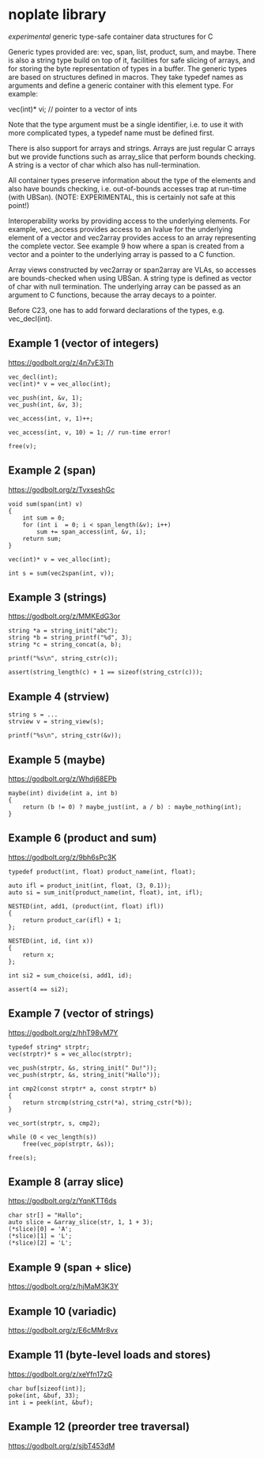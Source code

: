 
noplate library
===============

*experimental* generic type-safe container data structures for C


Generic types provided are: vec, span, list, product, sum, and
maybe.  There is also a string type build on top of it, facilities
for safe slicing of arrays, and for storing the byte representation
of types in a buffer. The generic types are based on structures defined
in macros. They take typedef names as arguments and define a generic
container with this element type. For example:

vec(int)* vi; // pointer to a vector of ints


Note that the type argument must be a single identifier, i.e. to
use it with more complicated types, a typedef name must be defined
first.

There is also support for arrays and strings. Arrays are just
regular C arrays but we provide functions such as array_slice
that perform bounds checking. A string is a vector of char
which also has null-termination.


All container types preserve information about the type of
the elements and also have bounds checking, i.e. out-of-bounds
accesses trap at run-time (with UBSan).  (NOTE: EXPERIMENTAL,
this is certainly not safe at this point!)


Interoperability works by providing access to the underlying
elements. For example, vec_access provides access to an
lvalue for the underlying element of a vector and vec2array
provides access to an array representing the complete vector.
See example 9 how where a span is created from a vector and
a pointer to the underlying array is passed to a C function.

Array views constructed by vec2array or span2array are VLAs,
so accesses are bounds-checked when using UBSan. A string
type is defined as vector of char with null termination. The
underlying array can be passed as an argument to C functions,
because the array decays to a pointer.

Before C23, one has to add forward declarations of the types,
e.g. vec_decl(int).


Example 1 (vector of integers)
------------------------------

https://godbolt.org/z/4n7vE3jTh

	vec_decl(int);
	vec(int)* v = vec_alloc(int);

	vec_push(int, &v, 1);
	vec_push(int, &v, 3);

	vec_access(int, v, 1)++;

	vec_access(int, v, 10) = 1;	// run-time error!

	free(v);


Example 2 (span)
----------------

https://godbolt.org/z/TvxseshGc

    void sum(span(int) v)
    {
        int sum = 0;
        for (int i  = 0; i < span_length(&v); i++)
            sum += span_access(int, &v, i);
        return sum;
    }

	vec(int)* v = vec_alloc(int);

	int s = sum(vec2span(int, v));


Example 3 (strings)
-------------------

https://godbolt.org/z/MMKEdG3or

    string *a = string_init("abc");
    string *b = string_printf("%d", 3);
    string *c = string_concat(a, b);

    printf("%s\n", string_cstr(c));

    assert(string_length(c) + 1 == sizeof(string_cstr(c)));


Example 4 (strview)
-------------------

    string s = ...
    strview v = string_view(s);

	printf("%s\n", string_cstr(&v));


Example 5 (maybe)
-----------------

https://godbolt.org/z/Whdj68EPb

    maybe(int) divide(int a, int b)
    {
        return (b != 0) ? maybe_just(int, a / b) : maybe_nothing(int);
    }


Example 6 (product and sum)
------------------------------

https://godbolt.org/z/9bh6sPc3K

    typedef product(int, float) product_name(int, float);

	auto ifl = product_init(int, float, (3, 0.1));
	auto si = sum_init(product_name(int, float), int, ifl);

	NESTED(int, add1, (product(int, float) ifl))
    {
        return product_car(ifl) + 1;
    };

	NESTED(int, id, (int x))
    {
        return x;
    };

	int si2 = sum_choice(si, add1, id);

	assert(4 == si2);



Example 7 (vector of strings)
-----------------------------

https://godbolt.org/z/hhT98vM7Y

	typedef string* strptr;
	vec(strptr)* s = vec_alloc(strptr);

	vec_push(strptr, &s, string_init(" Du!"));
	vec_push(strptr, &s, string_init("Hallo"));

	int cmp2(const strptr* a, const strptr* b)
	{
		return strcmp(string_cstr(*a), string_cstr(*b));
	}

	vec_sort(strptr, s, cmp2);

	while (0 < vec_length(s))
		free(vec_pop(strptr, &s));

	free(s);



Example 8 (array slice)
-----------------------

https://godbolt.org/z/YqnKTT6ds

    char str[] = "Hallo";
	auto slice = &array_slice(str, 1, 1 + 3);
	(*slice)[0] = 'A';
	(*slice)[1] = 'L';
	(*slice)[2] = 'L';


Example 9 (span + slice)
------------------------

https://godbolt.org/z/hjMaM3K3Y


Example 10 (variadic)
---------------------

https://godbolt.org/z/E6cMMr8vx



Example 11 (byte-level loads and stores)
---------------------------------------

https://godbolt.org/z/xeYfn17zG

	char buf[sizeof(int)];
	poke(int, &buf, 33);
    int i = peek(int, &buf);


Example 12 (preorder tree traversal)
------------------------------------

https://godbolt.org/z/sjbT453dM




